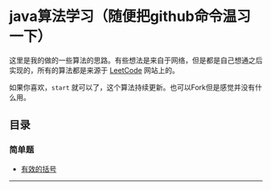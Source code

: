 # java算法学习（随便把github命令温习一下）

这里是我的做的一些算法的思路。有些想法是来自于网络，但是都是自己想通之后实现的，所有的算法都是来源于 [LeetCode](leetcode-cn.com) 网站上的。

如果你喜欢，`start` 就可以了，这个算法持续更新。也可以Fork但是感觉并没有什么用。

## 目录

### 简单题


* [有效的括号](https://github.com/SomeDargon/arithmetic/blob/master/arithmetic/src/com/xiaolong/simple/Effective.java)

***





